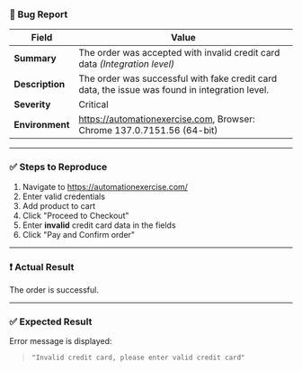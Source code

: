 ### 🐞 Bug Report

| Field             | Value                                                                 |
|------------------|-----------------------------------------------------------------------|
| **Summary**       | The order was accepted with invalid credit card data *(Integration level)* |
| **Description**   | The order was successful with fake credit card data, the issue was found in integration level. |
| **Severity**      | Critical                                                              |
| **Environment**   | https://automationexercise.com, Browser: Chrome 137.0.7151.56 (64-bit) |

---

### ✅ Steps to Reproduce

1. Navigate to https://automationexercise.com/  
2. Enter valid credentials  
3. Add product to cart  
4. Click "Proceed to Checkout"  
5. Enter **invalid** credit card data in the fields  
6. Click "Pay and Confirm order"  

---

### ❗ Actual Result

The order is successful.

---

### ✅ Expected Result

Error message is displayed:  
> `"Invalid credit card, please enter valid credit card"`

